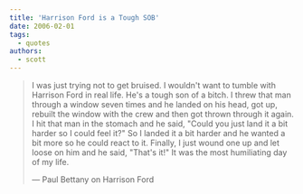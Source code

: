 ```yaml
---
title: 'Harrison Ford is a Tough SOB'
date: 2006-02-01
tags:
  - quotes
authors:
  - scott
---
```


> I was just trying not to get bruised. I wouldn't want to tumble with Harrison Ford in real life. He's a tough son of a bitch. I threw that man through a window seven times and he landed on his head, got up, rebuilt the window with the crew and then got thrown through it again. I hit that man in the stomach and he said, "Could you just land it a bit harder so I could feel it?" So I landed it a bit harder and he wanted a bit more so he could react to it. Finally, I just wound one up and let loose on him and he said, "That's it!" It was the most humiliating day of my life.
>
> — Paul Bettany on Harrison Ford
